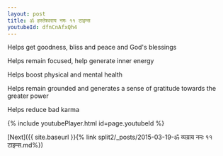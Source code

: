 ```yaml
---
layout: post
title: ॐ हस्तेश्वराय नमः ११ टाइम्स
youtubeId: dfnCnAfxQh4
---
```

 
 
Helps get goodness, bliss and peace and God's blessings
 
Helps remain focused, help generate inner energy 
 
Helps boost physical and mental health 
 
Helps remain grounded and generates a sense of gratitude towards the greater power 
 
Helps reduce bad karma
 
 
 
 


{% include youtubePlayer.html id=page.youtubeId %}
 
[Next]({{ site.baseurl }}{% link  split2/_posts/2015-03-19-ॐ व्यग्राय नमः ११ टाइम्स.md%})
 
